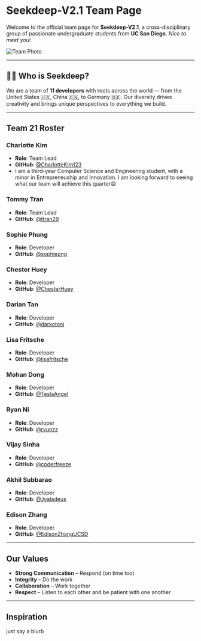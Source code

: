# Seekdeep-V2.1 Team Page  

Welcome to the official team page for **Seekdeep-V2.1**, a cross-disciplinary group of passionate undergraduate students from **UC San Diego**. *Nice to meet you!*  

![Team Photo](/admin/assets/Team.png)

---

## 🧑‍🚀 Who is Seekdeep?

We are a team of **11 developers** with roots across the world — from the United States 🇺🇸, China 🇨🇳, to Germany 🇩🇪. Our diversity drives creativity and brings unique perspectives to everything we build.

---

## Team 21 Roster

### Charlotte Kim  
- **Role**: Team Lead  
- **GitHub**: [@CharlotteKim123](https://github.com/CharlotteKim123)
- I am a third-year Computer Science and Engineering student, with a minor in Entrepreneuship and Innovation. I am looking forward to seeing what our team will achieve this quarter😄 

### Tommy Tran  
- **Role**: Team Lead  
- **GitHub**: [@ttran29](https://github.com/ttran29)

### Sophie Phung  
- **Role**: Developer  
- **GitHub**: [@sophiepng](https://github.com/sophiepng)

### Chester Huey  
- **Role**: Developer  
- **GitHub**: [@ChesterHuey](https://github.com/ChesterHuey)

### Darian Tan  
- **Role**: Developer  
- **GitHub**: [@darkotoni](https://github.com/darkotoni)

### Lisa Fritsche  
- **Role**: Developer  
- **GitHub**: [@lisafritsche](https://github.com/lisafritsche)

### Mohan Dong  
- **Role**: Developer  
- **GitHub**: [@TeslaAngel](https://github.com/TeslaAngel)

### Ryan Ni  
- **Role**: Developer  
- **GitHub**: [@ryunzz](https://github.com/ryunzz)

### Vijay Sinha  
- **Role**: Developer  
- **GitHub**: [@coderfreeze](https://github.com/coderfreeze)

### Akhil Subbarao  
- **Role**: Developer  
- **GitHub**: [@Jvaladeus](https://github.com/JvalaDeus)

### Edison Zhang  
- **Role**: Developer  
- **GitHub**: [@EdisonZhangUCSD](https://github.com/EdisonZhangUCSD)

---

## Our Values

- **Strong Communication** – Respond (on time too) 
- **Integrity** – Do the work
- **Collaboration** – Work together
- **Respect** – Listen to each other and be patient with one another

---

## Inspiration

just say a blurb

